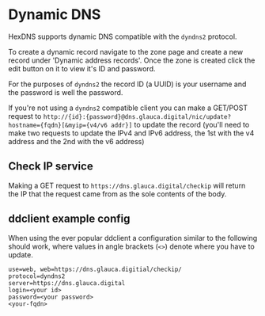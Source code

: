 # Dynamic DNS

HexDNS supports dynamic DNS compatible with the `dyndns2` protocol.

To create a dynamic record navigate to the zone page and create a new record under
'Dynamic address records'. Once the zone is created click the edit button on it to view
it's ID and password. 

For the purposes of `dyndns2` the record ID (a UUID) is your username and the password
is well the password. 

If you're not using a `dyndns2` compatible client you can make a GET/POST request to
`http://{id}:{password}@dns.glauca.digital/nic/update?hostname={fqdn}[&myip={v4/v6 addr}]`
to update the record (you'll need to make two requests to update the IPv4 and IPv6 
address, the 1st with the v4 address and the 2nd with the v6 address)

## Check IP service

Making a GET request to `https://dns.glauca.digital/checkip` will return the IP that the
request came from as the sole contents of the body.

## ddclient example config

When using the ever popular ddclient a configuration similar to the following should work,
where values in angle brackets (`<>`) denote where you have to update.

```text
use=web, web=https://dns.glauca.digitial/checkip/
protocol=dyndns2
server=https://dns.glauca.digital
login=<your id>
password=<your password>
<your-fqdn>
```

